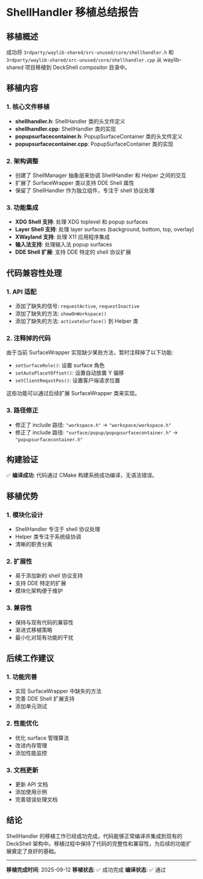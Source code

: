# ShellHandler 移植总结报告

## 移植概述

成功将 `3rdparty/waylib-shared/src-unused/core/shellhandler.h` 和 `3rdparty/waylib-shared/src-unused/core/shellhandler.cpp` 从 waylib-shared 项目移植到 DeckShell compositor 目录中。

## 移植内容

### 1. 核心文件移植
- **shellhandler.h**: ShellHandler 类的头文件定义
- **shellhandler.cpp**: ShellHandler 类的实现
- **popupsurfacecontainer.h**: PopupSurfaceContainer 类的头文件定义
- **popupsurfacecontainer.cpp**: PopupSurfaceContainer 类的实现

### 2. 架构调整
- 创建了 ShellManager 抽象层来协调 ShellHandler 和 Helper 之间的交互
- 扩展了 SurfaceWrapper 类以支持 DDE Shell 属性
- 保留了 ShellHandler 作为独立组件，专注于 shell 协议处理

### 3. 功能集成
- **XDG Shell 支持**: 处理 XDG toplevel 和 popup surfaces
- **Layer Shell 支持**: 处理 layer surfaces (background, bottom, top, overlay)
- **XWayland 支持**: 处理 X11 应用程序集成
- **输入法支持**: 处理输入法 popup surfaces
- **DDE Shell 扩展**: 支持 DDE 特定的 shell 协议扩展

## 代码兼容性处理

### 1. API 适配
- 添加了缺失的信号: `requestActive`, `requestInactive`
- 添加了缺失的方法: `showOnWorkspace()`
- 添加了缺失的方法: `activateSurface()` 到 Helper 类

### 2. 注释掉的代码
由于当前 SurfaceWrapper 实现缺少某些方法，暂时注释掉了以下功能:
- `setSurfaceRole()`: 设置 surface 角色
- `setAutoPlaceYOffset()`: 设置自动放置 Y 偏移
- `setClientRequstPos()`: 设置客户端请求位置

这些功能可以通过后续扩展 SurfaceWrapper 类来实现。

### 3. 路径修正
- 修正了 include 路径: `"workspace.h"` → `"workspace/workspace.h"`
- 修正了 include 路径: `"surface/popup/popupsurfacecontainer.h"` → `"popupsurfacecontainer.h"`

## 构建验证

✅ **编译成功**: 代码通过 CMake 构建系统成功编译，无语法错误。

## 移植优势

### 1. 模块化设计
- ShellHandler 专注于 shell 协议处理
- Helper 类专注于系统级协调
- 清晰的职责分离

### 2. 扩展性
- 易于添加新的 shell 协议支持
- 支持 DDE 特定的扩展
- 模块化架构便于维护

### 3. 兼容性
- 保持与现有代码的兼容性
- 渐进式移植策略
- 最小化对现有功能的干扰

## 后续工作建议

### 1. 功能完善
- 实现 SurfaceWrapper 中缺失的方法
- 完善 DDE Shell 扩展支持
- 添加单元测试

### 2. 性能优化
- 优化 surface 管理算法
- 改进内存管理
- 添加性能监控

### 3. 文档更新
- 更新 API 文档
- 添加使用示例
- 完善错误处理文档

## 结论

ShellHandler 的移植工作已经成功完成，代码能够正常编译并集成到现有的 DeckShell 架构中。移植过程中保持了代码的完整性和兼容性，为后续的功能扩展奠定了良好的基础。

---

**移植完成时间**: 2025-09-12
**移植状态**: ✅ 成功完成
**编译状态**: ✅ 通过